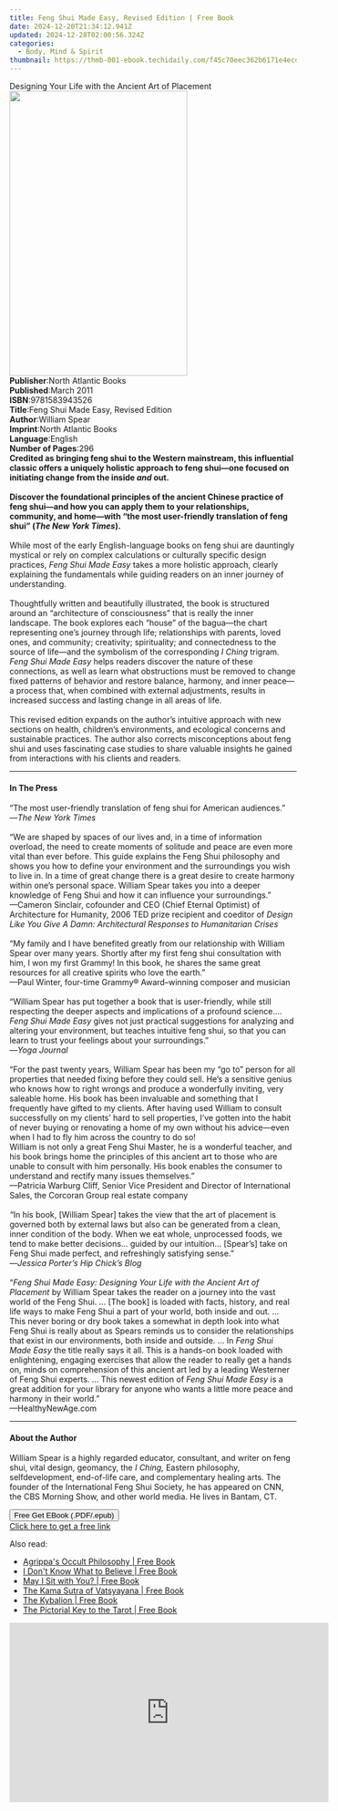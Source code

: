 ```yaml
---
title: Feng Shui Made Easy, Revised Edition | Free Book
date: 2024-12-20T21:34:12.941Z
updated: 2024-12-28T02:00:56.324Z
categories:
  - Body, Mind & Spirit
thumbnail: https://thmb-001-ebook.techidaily.com/f45c70eec362b6171e4ecd4bd5003992bd972e75706c735512a15fee7fa07ce2.jpg
---
```

<main id="book-container">
  <div class="flex flex-col">
    <div class="book-brief flex-1 py-6 px-4 sm:p-6 md:py-10 md:px-8">
      <!-- brief-->
      <div class="book-brief-main">
        Designing Your Life with the Ancient Art of Placement
      </div>
    </div>
    <div
      class="book-meta-info flex-1 grid gap-4 col-start-1 col-end-3 row-start-1 sm:mb-6 sm:grid-cols-4 lg:gap-6 lg:col-start-2 lg:row-end-6 lg:row-span-6 lg:mb-0"
    >
      <div
        class="book-meta-info-left place-content-center mt-4 p-4 text-sm leading-6 col-start-2 col-span-2 dark:text-slate-400"
      >
        <img
          class="w-full h-500 object-cover rounded-lg sm:h-255 sm:col-span-2 lg:col-span-full"
          src="https://img-001-ebook.techidaily.com/efc6693bf2661ab39a7e1ec84141f5c11e8755a488d04e46f2093a743fcb1a7a.jpg"
          alt=""
          width="312"
          height="500"
        />
      </div>
      <div
        class="book-meta-info-right mt-2 col-start-1 row-start-2 col-span-3 self-center"
      >
        <!-- meta data  -->
        <div class="flex flex-col px-4 md:px-8">
          <div class="flex-1">
            <strong>Publisher</strong>:<span class="px-2"
              >North Atlantic Books</span
            >
          </div>
          <div class="flex-1">
            <strong>Published</strong>:<span class="px-2">March 2011</span>
          </div>
          <div class="flex-1">
            <strong>ISBN</strong>:<span class="px-2">9781583943526</span>
          </div>
          <div class="flex-1">
            <strong>Title</strong>:<span class="px-2"
              >Feng Shui Made Easy, Revised Edition</span
            >
          </div>
          <div class="flex-1">
            <strong>Author</strong>:<span class="px-2">William Spear</span>
          </div>
          <div class="flex-1">
            <strong>Imprint</strong>:<span class="px-2"
              >North Atlantic Books</span
            >
          </div>
          <div class="flex-1">
            <strong>Language</strong>:<span class="px-2">English</span>
          </div>
          <div class="flex-1">
            <strong>Number of Pages</strong>:<span class="px-2">296</span>
          </div>
        </div>
      </div>
    </div>
    <div class="book-description flex-1 py-6 px-4 sm:p-6 md:py-10 md:px-8">
      <div class="book-description-main">
        <div accordion-content="" id="description">
          <b
            >Credited as bringing feng shui to the Western mainstream, this
            influential classic offers a uniquely holistic approach to feng
            shui—one focused on initiating change from the inside
            <i>and</i> out.<br /></b
          ><br />
          <b
            >Discover the foundational principles of the ancient Chinese
            practice of feng shui—and how you can apply them to your
            relationships, community, and home—with “the most user-friendly
            translation of feng shui” (<i>The New York Times</i>).<br /></b
          ><br />
          While most of the early English-language books on feng shui are
          dauntingly mystical or rely on complex calculations or culturally
          specific design practices, <i>Feng Shui Made Easy</i> takes a more
          holistic approach, clearly explaining the fundamentals while guiding
          readers on an inner journey of understanding.<br /><br />
          Thoughtfully written and beautifully illustrated, the book is
          structured around an “architecture of consciousness” that is really
          the inner landscape. The book explores each “house” of the bagua—the
          chart representing one’s journey through life; relationships with
          parents, loved ones, and community; creativity; spirituality; and
          connectedness to the source of life—and the symbolism of the
          corresponding <i>I Ching</i> trigram. <i>Feng Shui Made Easy</i> helps
          readers discover the nature of these connections, as well as learn
          what obstructions must be removed to change fixed patterns of behavior
          and restore balance, harmony, and inner peace—a process that, when
          combined with external adjustments, results in increased success and
          lasting change in all areas of life.<br /><br />
          This revised edition expands on the author’s intuitive approach with
          new sections on health, children’s environments, and ecological
          concerns and sustainable practices. The author also corrects
          misconceptions about feng shui and uses fascinating case studies to
          share valuable insights he gained from interactions with his clients
          and readers.
        </div>
        <div class="accordion-fader"></div>
      </div>
    </div>
    <div class="book-excerpts flex-1 py-6 px-4 sm:p-6 md:py-10 md:px-8">
      <!-- excerpts-->
      <div class="book-excerpts-main">
        <hr />
        <h4 class="placeholder placeholder-heading">
          <span>In The Press</span>
        </h4>
        <p>
          “The most user-friendly translation of feng shui for American
          audiences.” <br />
          —<i>The New York Times<br /><br /></i>“We are shaped by spaces of our
          lives and, in a time of information overload, the need to create
          moments of solitude and peace are even more vital than ever before.
          This guide explains the Feng Shui philosophy and shows you how to
          define your environment and the surroundings you wish to live in. In a
          time of great change there is a great desire to create harmony within
          one’s personal space. William Spear takes you into a deeper knowledge
          of Feng Shui and how it can influence your surroundings.”<br />
          —Cameron Sinclair, cofounder and CEO (Chief Eternal Optimist) of
          Architecture for Humanity, 2006 TED prize recipient and coeditor of
          <i
            >Design Like You Give A Damn: Architectural Responses to
            Humanitarian Crises<br /></i
          ><br />
          “My family and I have benefited greatly from our relationship with
          William Spear over many years. Shortly after my first feng shui
          consultation with him, I won my first Grammy! In this book, he shares
          the same great resources for all creative spirits who love the
          earth.”<br />
          —Paul Winter, four-time Grammy®&nbsp;Award–winning composer and
          musician<br /><br />“William Spear has put together a book that is
          user-friendly, while still respecting the deeper aspects and
          implications of a profound science.… <i>Feng Shui Made Easy </i>gives
          not just practical suggestions for analyzing and altering your
          environment, but teaches intuitive feng shui, so that you can learn to
          trust your feelings about your surroundings.”<br />—<i
            >Yoga Journal<br /></i
          ><br />
          “For the past twenty years, William Spear has been my “go to” person
          for all properties that needed fixing before they could sell. He’s a
          sensitive genius who knows how to right wrongs and produce a
          wonderfully inviting, very saleable home. His book has been invaluable
          and something that I frequently have gifted to my clients. After
          having used William to consult successfully on my clients’ hard to
          sell properties, I’ve gotten into the habit of never buying or
          renovating a home of my own without his advice—even when I had to fly
          him across the country to do so!<br />
          William is not only a great Feng Shui Master, he is a wonderful
          teacher, and his book brings home the principles of this ancient art
          to those who are unable to consult with him personally. His book
          enables the consumer to understand and rectify many issues
          themselves.”<br />
          —Patricia Warburg Cliff, Senior Vice President and Director of
          International Sales, the Corcoran Group real estate company<br /><br /><i
            >“</i
          >In his book, [William Spear] takes the view that the art of placement
          is governed both by external laws but also can be generated from a
          clean, inner condition of the body.&nbsp;When we eat whole,
          unprocessed foods, we tend to make better decisions… guided by our
          intuition… [Spear’s] take on Feng Shui made perfect, and refreshingly
          satisfying sense.”<br />
          —<i>Jessica Porter’s Hip Chick’s Blog<br /><br /></i>“<i
            >Feng Shui Made Easy: Designing Your Life with the Ancient Art of
            Placement</i
          >
          by William Spear takes the reader on a journey into the vast world of
          the Feng Shui. … [The book] is loaded with facts, history, and real
          life ways to make Feng Shui a part of your world, both inside and out.
          … This never boring or dry book takes a somewhat in depth look into
          what Feng Shui is really about as Spears reminds us to consider the
          relationships that exist in our environments, both inside and outside.
          … In <i>Feng Shui Made Easy</i> the title really says it all. This is
          a hands-on book loaded with enlightening, engaging exercises that
          allow the reader to really get a hands on, minds on comprehension of
          this ancient art led by a leading Westerner of Feng Shui experts. …
          This newest edition of <i>Feng Shui Made Easy</i> is a great addition
          for your library for anyone who wants a little more peace and harmony
          in their world.”<br />
          —HealthyNewAge.com
        </p>
      </div>
    </div>
    <div class="book-about-author flex-1 py-6 px-4 sm:p-6 md:py-10 md:px-8">
      <!-- about author-->
      <div class="book-main-author-main">
        <hr />
        <h4 class="placeholder placeholder-heading">
          <span>About the Author</span>
        </h4>
        <p>
          William Spear is a highly regarded educator, consultant, and writer on
          feng shui, vital design, geomancy, the <i>I Ching,</i> Eastern
          philosophy, selfdevelopment, end-of-life care, and complementary
          healing arts. The founder of the International Feng Shui Society, he
          has appeared on CNN, the CBS Morning Show, and other world media. He
          lives in Bantam, CT.
        </p>
      </div>
    </div>
    <div class="book-free-get flex-1 py-6 px-4 sm:p-6 md:py-10 md:px-8">
      <button
        id="btn-free-get"
        class="bg-blue-500 hover:bg-blue-700 text-white font-bold py-2 px-4 rounded"
      >
        Free Get EBook (.PDF/.epub)
      </button>
      <div id="countdown-display" class="px-2 text-lg mt-2"></div>
      <a
        id="free-link"
        class="hidden bg-blue-500 hover:bg-blue-700 text-white font-bold py-2 px-4 rounded"
        href="https://www.ebooks.com/en-us/book/663609/feng-shui-made-easy-revised-edition/william-spear/"
        target="_blank"
        >Click here to get a free link</a
      >
    </div>
    <script>
      let countdownTime = 0;
      let countdownInterval = null;
      document
        .getElementById('btn-free-get')
        .addEventListener('click', startCountdown);
      function startCountdown() {
        countdownTime = new Date().getTime() + 60000 * 3;
        countdownInterval = setInterval(updateCountdown, 1000);
        document.getElementById('btn-free-get').disabled = true;
        document
          .getElementById('btn-free-get')
          .classList.add('bg-gray-500', 'cursor-not-allowed');
      }
      function updateCountdown() {
        let currentTime = new Date().getTime();
        let timeLeft = countdownTime - currentTime;
        let secondsLeft = Math.floor(timeLeft / 1000);
        document.getElementById('countdown-display').innerHTML =
          `Remaining time: ${secondsLeft} seconds.`;
        if (secondsLeft <= 0) {
          clearInterval(countdownInterval);
          document.getElementById('btn-free-get').classList.add('hidden');
          document.getElementById('free-link').classList.remove('hidden');
          document.getElementById('countdown-display').innerHTML = '';
        }
      }
    </script>
  </div>
</main>

<ins class="adsbygoogle"
      style="display:block"
      data-ad-client="ca-pub-7571918770474297"
      data-ad-slot="8358498916"
      data-ad-format="auto"
      data-full-width-responsive="true"></ins>
    

<span class="atpl-alsoreadstyle">Also read:</span>
<div><ul>
<li><a href="https://novels-ebooks.techidaily.com/96417489-9780486119823-agrippas-occult-philosophy/"><u>Agrippa's Occult Philosophy | Free Book</u></a></li>
<li><a href="https://novels-ebooks.techidaily.com/96417398-9781942094050-i-dont-know-what-to-believe/"><u>I Don't Know What to Believe | Free Book</u></a></li>
<li><a href="https://novels-ebooks.techidaily.com/96417390-9781937612849-may-i-sit-with-you/"><u>May I Sit with You? | Free Book</u></a></li>
<li><a href="https://novels-ebooks.techidaily.com/96417767-9780486112398-the-kama-sutra-of-vatsyayana/"><u>The Kama Sutra of Vatsyayana | Free Book</u></a></li>
<li><a href="https://novels-ebooks.techidaily.com/96417758-9780486113005-the-kybalion/"><u>The Kybalion | Free Book</u></a></li>
<li><a href="https://novels-ebooks.techidaily.com/96417877-9780486117126-the-pictorial-key-to-the-tarot/"><u>The Pictorial Key to the Tarot | Free Book</u></a></li>
</ul></div>

<!-- affiliate ads begin -->
<iframe width="560" height="315" src="https://www.youtube.com/embed/zmXpl6irBYk?si=BXjGpQr6PXFcqhCI" title="YouTube video player" frameborder="0" allow="accelerometer; autoplay; clipboard-write; encrypted-media; gyroscope; picture-in-picture; web-share" referrerpolicy="strict-origin-when-cross-origin" allowfullscreen></iframe>
<!-- affiliate ads end -->


